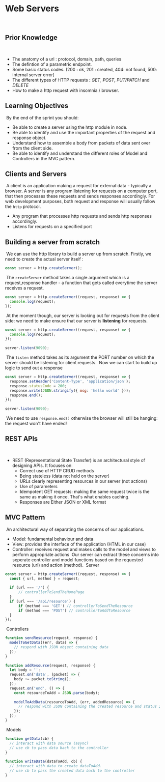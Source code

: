 # Web Servers
​
## Prior Knowledge
​
- The anatomy of a url : protocol, domain, path, queries
- The defintion of a parametric endpoint.
- Some basic status codes. (200 : ok, 201 : created, 404: not found, 500: internal server error)
- The different types of HTTP requests :
  _GET_, _POST_, _PUT/PATCH_ and _DELETE_
- How to make a http request with insomnia / browser.
​
## Learning Objectives
​
By the end of the sprint you should:
​
- Be able to create a server using the http module in node.
- Be able to identify and use the important properties of the request and response object.
- Understand how to assemble a body from packets of data sent over from the client side.
- Be able to identify and understand the different roles of Model and Controllers in the MVC pattern.
​
## Clients and Servers
​
A client is an application making a request for external data - typically a browser. A server is any program listening for requests on a computer port, that then processes these requests and sends responses accordingly. For web development purposes, both request and response will usually follow the `http` protocol.
​
- Any program that processes http requests and sends http responses accordingly.
- Listens for requests on a specified port
​
## Building a server from scratch
​
We can use the http library to build a server up from scratch.
Firstly, we need to create the actual server itself :
​
```js
const server = http.createServer();
```
​
The `createServer` method takes a single argument which is a request,response handler - a function that gets called everytime the server receives a request.
​
```js
const server = http.createServer((request, response) => {
  console.log(request);
});
```
​
At the moment though, our server is looking out for requests from the client side: we need to make ensure that our server is **listening** for requests.
​
```js
const server = http.createServer((request, response) => {
  console.log(request);
});
​
server.listen(9090);
```
​
The `listen` method takes as its argument the PORT number on which the server should be listening for client requests.
​
Now we can start to build up logic to send out a response
​
```js
const server = http.createServer((request, response) => {
  response.setHeader('Content-Type', 'application/json');
  response.statusCode = 200;
  response.write(JSON.stringify({ msg: 'hello world' }));
  response.end();
});
​
server.listen(9090);
```
​
We need to use `response.end()` otherwise the browser will still be hanging: the request won't have ended!
​
## REST APIs
​
- REST (Representational State Transfer) is an architectural style of designing APIs. It focuses on:
  - Correct use of HTTP CRUD methods
  - Being stateless (data not held on the server)
  - URLs clearly representing resources in our server (not actions)
  - Use of parameters
  - Idempotent GET requests: making the same request twice is the same as making it once. That's what enables caching.
  - Responses are Either JSON or XML format
​
## MVC Pattern
​
An architectural way of separating the concerns of our applications.
​
- Model: fundamental behaviour and data
- View: provides the interface of the application (HTML in our case)
- Controller: receives request and makes calls to the model and views to perform appropriate actions
​
Our server can extract these concerns into seperate controller and model functions based on the requested resource (url) and action (method).
​
Server
​
```js
const server = http.createServer((request, response) => {
  const { url, method } = request;
​
  if (url === '/') {
      // controllerToSendTheHomePage
  }
  if (url === '/api/resource') {
      if (method === 'GET') // controllerToSendTheResource
      if (method === 'POST') // controllerToAddToResource
  }
});
```
​
Controllers
​
```js
function sendResource(request, response) {
  modelToGetData((err, data) => {
    // respond with JSON object containing data
  });
}
​
function addResource(request, response) {
  let body = '';
  request.on('data', (packet) => {
    body += packet.toString();
  });
  request.on('end', () => {
    const resourceToAdd = JSON.parse(body);
​
    modelToAddData(resourceToAdd, (err, addedResource) => {
      // respond with JSON containing the created resource and status 201.
    });
  });
}
```
​
Models
​
```js
function getData(cb) {
  // interact with data source (async)
  // use cb to pass data back to the controller
}
​
function writeData(dataToAdd, cb) {
  // interact with data to create dataToAdd.
  // use cb to pass the created data back to the controller
}
```